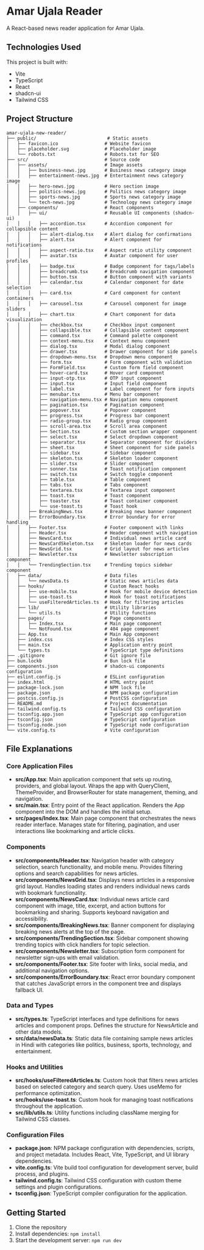 # Amar Ujala Reader

A React-based news reader application for Amar Ujala.

## Technologies Used

This project is built with:

- Vite
- TypeScript
- React
- shadcn-ui
- Tailwind CSS

## Project Structure

```
amar-ujala-new-reader/
├── public/                          # Static assets
│   ├── favicon.ico                 # Website favicon
│   ├── placeholder.svg             # Placeholder image
│   └── robots.txt                  # Robots.txt for SEO
├── src/                            # Source code
│   ├── assets/                     # Image assets
│   │   ├── business-news.jpg       # Business news category image
│   │   ├── entertainment-news.jpg  # Entertainment news category image
│   │   ├── hero-news.jpg           # Hero section image
│   │   ├── politics-news.jpg       # Politics news category image
│   │   ├── sports-news.jpg         # Sports news category image
│   │   └── tech-news.jpg           # Technology news category image
│   ├── components/                 # React components
│   │   ├── ui/                     # Reusable UI components (shadcn-ui)
│   │   │   ├── accordion.tsx       # Accordion component for collapsible content
│   │   │   ├── alert-dialog.tsx    # Alert dialog for confirmations
│   │   │   ├── alert.tsx           # Alert component for notifications
│   │   │   ├── aspect-ratio.tsx    # Aspect ratio utility component
│   │   │   ├── avatar.tsx          # Avatar component for user profiles
│   │   │   ├── badge.tsx           # Badge component for tags/labels
│   │   │   ├── breadcrumb.tsx      # Breadcrumb navigation component
│   │   │   ├── button.tsx          # Button component with variants
│   │   │   ├── calendar.tsx        # Calendar component for date selection
│   │   │   ├── card.tsx            # Card component for content containers
│   │   │   ├── carousel.tsx        # Carousel component for image sliders
│   │   │   ├── chart.tsx           # Chart component for data visualization
│   │   │   ├── checkbox.tsx        # Checkbox input component
│   │   │   ├── collapsible.tsx     # Collapsible content component
│   │   │   ├── command.tsx         # Command palette component
│   │   │   ├── context-menu.tsx    # Context menu component
│   │   │   ├── dialog.tsx          # Modal dialog component
│   │   │   ├── drawer.tsx          # Drawer component for side panels
│   │   │   ├── dropdown-menu.tsx   # Dropdown menu component
│   │   │   ├── form.tsx            # Form component with validation
│   │   │   ├── FormField.tsx       # Custom form field component
│   │   │   ├── hover-card.tsx      # Hover card component
│   │   │   ├── input-otp.tsx       # OTP input component
│   │   │   ├── input.tsx           # Input field component
│   │   │   ├── label.tsx           # Label component for form inputs
│   │   │   ├── menubar.tsx         # Menu bar component
│   │   │   ├── navigation-menu.tsx # Navigation menu component
│   │   │   ├── pagination.tsx      # Pagination component
│   │   │   ├── popover.tsx         # Popover component
│   │   │   ├── progress.tsx        # Progress bar component
│   │   │   ├── radio-group.tsx     # Radio group component
│   │   │   ├── scroll-area.tsx     # Scroll area component
│   │   │   ├── Section.tsx         # Custom section wrapper component
│   │   │   ├── select.tsx          # Select dropdown component
│   │   │   ├── separator.tsx       # Separator component for dividers
│   │   │   ├── sheet.tsx           # Sheet component for side panels
│   │   │   ├── sidebar.tsx         # Sidebar component
│   │   │   ├── skeleton.tsx        # Skeleton loader component
│   │   │   ├── slider.tsx          # Slider component
│   │   │   ├── sonner.tsx          # Toast notification component
│   │   │   ├── switch.tsx          # Switch toggle component
│   │   │   ├── table.tsx           # Table component
│   │   │   ├── tabs.tsx            # Tabs component
│   │   │   ├── textarea.tsx        # Textarea input component
│   │   │   ├── toast.tsx           # Toast component
│   │   │   ├── toaster.tsx         # Toast container component
│   │   │   └── use-toast.ts        # Toast hook
│   │   ├── BreakingNews.tsx        # Breaking news banner component
│   │   ├── ErrorBoundary.tsx       # Error boundary for error handling
│   │   ├── Footer.tsx              # Footer component with links
│   │   ├── Header.tsx              # Header component with navigation
│   │   ├── NewsCard.tsx            # Individual news article card
│   │   ├── NewsCardSkeleton.tsx    # Skeleton loader for news cards
│   │   ├── NewsGrid.tsx            # Grid layout for news articles
│   │   ├── Newsletter.tsx          # Newsletter subscription component
│   │   └── TrendingSection.tsx     # Trending topics sidebar component
│   ├── data/                       # Data files
│   │   └── newsData.ts             # Static news articles data
│   ├── hooks/                      # Custom React hooks
│   │   ├── use-mobile.tsx          # Hook for mobile device detection
│   │   ├── use-toast.ts            # Hook for toast notifications
│   │   └── useFilteredArticles.ts  # Hook for filtering articles
│   ├── lib/                        # Utility libraries
│   │   └── utils.ts                # Utility functions
│   ├── pages/                      # Page components
│   │   ├── Index.tsx               # Main page component
│   │   └── NotFound.tsx            # 404 page component
│   ├── App.tsx                     # Main App component
│   ├── index.css                   # Index CSS styles
│   ├── main.tsx                    # Application entry point
│   └── types.ts                    # TypeScript type definitions
├── .gitignore                      # Git ignore file
├── bun.lockb                       # Bun lock file
├── components.json                 # shadcn-ui components configuration
├── eslint.config.js                # ESLint configuration
├── index.html                      # HTML entry point
├── package-lock.json               # NPM lock file
├── package.json                    # NPM package configuration
├── postcss.config.js               # PostCSS configuration
├── README.md                       # Project documentation
├── tailwind.config.ts              # Tailwind CSS configuration
├── tsconfig.app.json               # TypeScript app configuration
├── tsconfig.json                   # TypeScript configuration
├── tsconfig.node.json              # TypeScript node configuration
└── vite.config.ts                  # Vite configuration
```

## File Explanations

### Core Application Files
- **src/App.tsx**: Main application component that sets up routing, providers, and global layout. Wraps the app with QueryClient, ThemeProvider, and BrowserRouter for state management, theming, and navigation.
- **src/main.tsx**: Entry point of the React application. Renders the App component into the DOM and handles the initial setup.
- **src/pages/Index.tsx**: Main page component that orchestrates the news reader interface. Manages state for filtering, pagination, and user interactions like bookmarking and article clicks.

### Components
- **src/components/Header.tsx**: Navigation header with category selection, search functionality, and mobile menu. Provides filtering options and search capabilities for news articles.
- **src/components/NewsGrid.tsx**: Displays news articles in a responsive grid layout. Handles loading states and renders individual news cards with bookmark functionality.
- **src/components/NewsCard.tsx**: Individual news article card component with image, title, excerpt, and action buttons for bookmarking and sharing. Supports keyboard navigation and accessibility.
- **src/components/BreakingNews.tsx**: Banner component for displaying breaking news alerts at the top of the page.
- **src/components/TrendingSection.tsx**: Sidebar component showing trending topics with click handlers for topic selection.
- **src/components/Newsletter.tsx**: Subscription form component for newsletter sign-ups with email validation.
- **src/components/Footer.tsx**: Site footer with links, social media, and additional navigation options.
- **src/components/ErrorBoundary.tsx**: React error boundary component that catches JavaScript errors in the component tree and displays fallback UI.

### Data and Types
- **src/types.ts**: TypeScript interfaces and type definitions for news articles and component props. Defines the structure for NewsArticle and other data models.
- **src/data/newsData.ts**: Static data file containing sample news articles in Hindi with categories like politics, business, sports, technology, and entertainment.

### Hooks and Utilities
- **src/hooks/useFilteredArticles.ts**: Custom hook that filters news articles based on selected category and search query. Uses useMemo for performance optimization.
- **src/hooks/use-toast.ts**: Custom hook for managing toast notifications throughout the application.
- **src/lib/utils.ts**: Utility functions including className merging for Tailwind CSS classes.

### Configuration Files
- **package.json**: NPM package configuration with dependencies, scripts, and project metadata. Includes React, Vite, TypeScript, and UI library dependencies.
- **vite.config.ts**: Vite build tool configuration for development server, build process, and plugins.
- **tailwind.config.ts**: Tailwind CSS configuration with custom theme settings and plugin configurations.
- **tsconfig.json**: TypeScript compiler configuration for the application.

## Getting Started

1. Clone the repository
2. Install dependencies: `npm install`
3. Start the development server: `npm run dev`